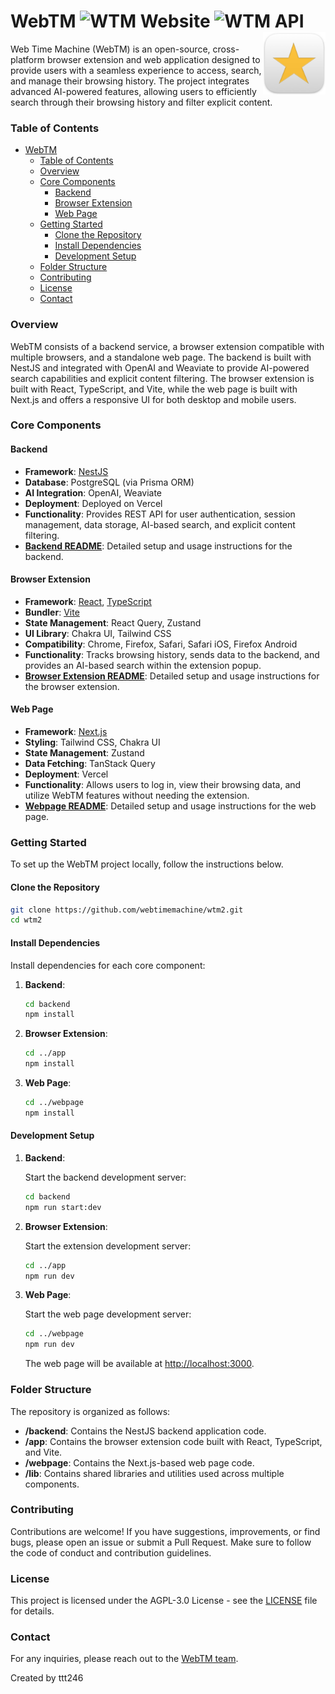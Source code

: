 # WebTM ![WTM  Website](https://cronitor.io/badges/CbeIhd/production/7FN5-J8hdv7hTI7zSN0Yyc6TBw0.svg) ![WTM  API](https://cronitor.io/badges/DOrpsj/production/0PbZKWShlq8iS_6_sPowwKHxKVI.svg)<img align="right" width="100" height="100" src="./apps/extension/public/app-icon.png">

Web Time Machine (WebTM) is an open-source, cross-platform browser extension and web application designed to provide users with a seamless experience to access, search, and manage their browsing history. The project integrates advanced AI-powered features, allowing users to efficiently search through their browsing history and filter explicit content.

### Table of Contents

- [WebTM  ](#webtm--)
    - [Table of Contents](#table-of-contents)
    - [Overview](#overview)
    - [Core Components](#core-components)
      - [Backend](#backend)
      - [Browser Extension](#browser-extension)
      - [Web Page](#web-page)
    - [Getting Started](#getting-started)
      - [Clone the Repository](#clone-the-repository)
      - [Install Dependencies](#install-dependencies)
      - [Development Setup](#development-setup)
    - [Folder Structure](#folder-structure)
    - [Contributing](#contributing)
    - [License](#license)
    - [Contact](#contact)

### Overview

WebTM consists of a backend service, a browser extension compatible with multiple browsers, and a standalone web page. The backend is built with NestJS and integrated with OpenAI and Weaviate to provide AI-powered search capabilities and explicit content filtering. The browser extension is built with React, TypeScript, and Vite, while the web page is built with Next.js and offers a responsive UI for both desktop and mobile users.

### Core Components

#### Backend

- **Framework**: [NestJS](https://nestjs.com/)
- **Database**: PostgreSQL (via Prisma ORM)
- **AI Integration**: OpenAI, Weaviate
- **Deployment**: Deployed on Vercel
- **Functionality**: Provides REST API for user authentication, session management, data storage, AI-based search, and explicit content filtering.
- **[Backend README](apps/backend/README.md)**: Detailed setup and usage instructions for the backend.

#### Browser Extension

- **Framework**: [React](https://reactjs.org/), [TypeScript](https://www.typescriptlang.org/)
- **Bundler**: [Vite](https://vitejs.dev/)
- **State Management**: React Query, Zustand
- **UI Library**: Chakra UI, Tailwind CSS
- **Compatibility**: Chrome, Firefox, Safari, Safari iOS, Firefox Android
- **Functionality**: Tracks browsing history, sends data to the backend, and provides an AI-based search within the extension popup.
- **[Browser Extension README](apps/extension/README.md)**: Detailed setup and usage instructions for the browser extension.

#### Web Page

- **Framework**: [Next.js](https://nextjs.org/)
- **Styling**: Tailwind CSS, Chakra UI
- **State Management**: Zustand
- **Data Fetching**: TanStack Query
- **Deployment**: Vercel
- **Functionality**: Allows users to log in, view their browsing data, and utilize WebTM features without needing the extension.
- **[Webpage README](apps/webpage/README.md)**: Detailed setup and usage instructions for the web page.

### Getting Started

To set up the WebTM project locally, follow the instructions below.

#### Clone the Repository

```bash
git clone https://github.com/webtimemachine/wtm2.git
cd wtm2
```

#### Install Dependencies

Install dependencies for each core component:

1. **Backend**:

   ```bash
   cd backend
   npm install
   ```

2. **Browser Extension**:

   ```bash
   cd ../app
   npm install
   ```

3. **Web Page**:

   ```bash
   cd ../webpage
   npm install
   ```

#### Development Setup

1. **Backend**:

   Start the backend development server:

   ```bash
   cd backend
   npm run start:dev
   ```

2. **Browser Extension**:

   Start the extension development server:

   ```bash
   cd ../app
   npm run dev
   ```

3. **Web Page**:

   Start the web page development server:

   ```bash
   cd ../webpage
   npm run dev
   ```

   The web page will be available at [http://localhost:3000](http://localhost:3000).

### Folder Structure

The repository is organized as follows:

- **/backend**: Contains the NestJS backend application code.
- **/app**: Contains the browser extension code built with React, TypeScript, and Vite.
- **/webpage**: Contains the Next.js-based web page code.
- **/lib**: Contains shared libraries and utilities used across multiple components.

### Contributing

Contributions are welcome! If you have suggestions, improvements, or find bugs, please open an issue or submit a Pull Request. Make sure to follow the code of conduct and contribution guidelines.

### License

This project is licensed under the AGPL-3.0 License - see the [LICENSE](LICENSE) file for details.

### Contact

For any inquiries, please reach out to the [WebTM team](https://www.webtm.io).

Created by ttt246
